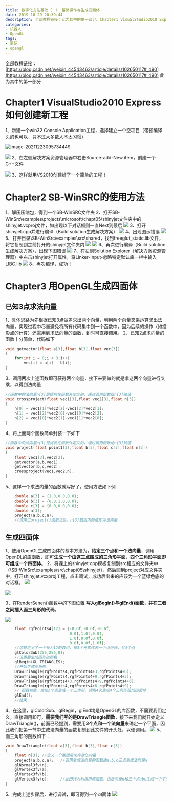 ```yaml
---
title: 数字化方法基础（一）_基础操作与生成四面体
date: 2019-10-29 20:39:44
description: 全部教程链接：此为其中的第一部分。Chapter1 VisualStudio2010 Express如何创建新工程。新建一个win32 Console Application工程，选择建立一个空项目（带预编译头的也可以，只不过大多数人不太习惯）。
categories:
- 机器人
- OpenGL
tags:
- 笔记
- opengl
---
```


全部教程链接：
[https://blog.csdn.net/weixin_44543463/article/details/102650117#_490](https://blog.csdn.net/weixin_44543463/article/details/102650117#_490)
此为其中的第一部分

# Chapter1  VisualStudio2010 Express如何创建新工程

   1、新建一个win32 Console Application工程，选择建立一个空项目（带预编译头的也可以，只不过大多数人不太习惯）

![image-20211223095734449](C:\Users\82785\AppData\Roaming\Typora\typora-user-images\image-20211223095734449.png)

![](https://gitee.com/huffiema/pictures/raw/master/image/202112230957699-numerical-recipe-2.png)
   2、在左侧解决方案资源管理器中右击Source-add-New item，创建一个C++文件

![](https://gitee.com/huffiema/pictures/raw/master/image/202112230958908-numerical-recipe-3.png)
   3、这样就用VS2010创建好了一个简单的工程！

#  Chapter2 SB-WinSRC的使用方法

1、解压压缩包，得到一个SB-WinSRC文件夹
2、打开SB-WinSrc\examples\projects\microsoft\chapt05\shinyjet文件夹中的shinyjet.vcproj文件，如出现以下对话框则一直Next到最后
 ![](https://gitee.com/huffiema/pictures/raw/master/image/202112230958911-numerical-recipe-4.png)
3、打开shinyjet.cpp并进行编译（Build solution生成解决方案）
 ![](https://gitee.com/huffiema/pictures/raw/master/image/202112230958652-numerical-recipe-5.png)
4、出现图示错误
 ![](https://gitee.com/huffiema/pictures/raw/master/image/202112230959276-numerical-recipe-6.png)
5、打开目录\SB-WinSrc\examples\src\shared，找到freeglut_static.lib文件，将它复制到之前打开的shinyjet文件夹内
 ![](https://gitee.com/huffiema/pictures/raw/master/image/202112230959001-numerical-recipe-7.png)
 ![](https://gitee.com/huffiema/pictures/raw/master/image/202112231000243-numerical-recipe-8.png)
6、再次进行编译（Build solution生成解决方案），出现下图错误
 ![](https://gitee.com/huffiema/pictures/raw/master/image/202112231000076-numerical-recipe-9.png)
7、在左侧Solution Explorer（解决方案资源管理器）中右击shinyjet打开属性，将Linker-Input-忽略特定默认库一栏中输入LIBC.lib
 ![](https://gitee.com/huffiema/pictures/raw/master/image/202112231000584-numerical-recipe-10.png)
8、再次编译，成功！

#  Chapter3  用OpenGL生成四面体

## 已知3点求法向量

1、具体思路为先根据已知3点做差求出两个向量，利用两个向量叉乘运算求出法向量，实现过程中尽量避免将所有代码集中到一个函数中，因为后续的操作（如投影点的计算）还需用到求法向量的函数，到时可直接调用。
2、已知2点求向量的函数十分简单，代码如下

```c
void getvector(float a[3],float b[3],float vec[3])
{
	for(int i = 0;i < 3;i++)
		vec[i] = a[i] - b[i];
}
```

3、调用两次上述函数即可获得两个向量，接下来要做的就是拿这两个向量进行叉乘，以得到法向量

```c
//函数中的法向量n[3]是提前在函数外定义的，通过调用函数给n[3]赋值
void crossproject(float vec1[3],float vec2[3],float n[3])
{
	n[0] = vec1[1]*vec2[2]-vec1[2]*vec2[1];
	n[1] = vec1[2]*vec2[0]-vec1[0]*vec2[2];
	n[2] = vec1[0]*vec2[1]-vec1[1]*vec2[0];
}
```

4、将上面两个函数简单封装一下如下

```c
//函数中的法向量n[3]是提前在函数外定义的，通过调用函数给n[3]赋值
void project(float point1[3],float b[3],float c[3],float n[3])
{
	float vec1[3],vec2[3];
	getvector(a,b,vec1);
	getvector(b,c,vec2);
	crossproject(vec1,vec2,n);
}
```

5、这样一个求法向量的函数就写好了，使用方法如下例

```c
	double a[3] = {1.0,0.0,0.0};
	double b[3] = {0.0,1.0,0.0};
	double c[3] = {0.0,0.0,0.0};
	double n[3];
	project(a,b,c,n);
	//调用过project()函数之后，n[3]数组内的值即为法向量
```

##  生成四面体

1、使用OpenGL生成四面体的基本方法为，**给定三个点和一个法向量**，调用OpenDL的库函数，即可**生成一个由这三点围成的三角形平面**，**四个三角形平面即可组成一个四面体**。
2、将课上的shinyjet.cpp模板复制到src相应的文件夹中（\SB-WinSrc\examples\src\chapt05\shinyjet），然后回到project对应文件夹中，打开shinyjet.vcxproj工程，点击调试，成功后出来的应该为一个蓝绿色底的对话框。
![](https://gitee.com/huffiema/pictures/raw/master/image/202112231001853-numerical-recipe-11.png)

![](https://gitee.com/huffiema/pictures/raw/master/image/202112231001700-numerical-recipe-12.png)

3、在RenderSenen()函数中的下图位置 **写入glBegin()与glEnd()函数，并在二者之间插入画三角形的代码**。

![](https://gitee.com/huffiema/pictures/raw/master/image/202112231002123-numerical-recipe-13.png)

```c
	float rgfPoints4[12] = {-0.6f,-0.6f,-0.6f,
							0.0f,1.0f,0.0f,
							1.0f,0.0f,0.0f,
							0.0f,0.0f,1.0f};
	//这是定义了一个长为12的数组，每3个元素代表一个点坐标，共4个点
	glColor3ub(255,255,0);
	//设置要生成图形的颜色
	glBegin(GL_TRIANGLES);
	//开始生成三角形
	DrawTriangle(rgfPoints4,rgfPoints4+3,rgfPoints4+6);
	DrawTriangle(rgfPoints4,rgfPoints4+9,rgfPoints4+3);
	DrawTriangle(rgfPoints4+3,rgfPoints4+9,rgfPoints4+6);
	DrawTriangle(rgfPoints4,rgfPoints4+6,rgfPoints4+9);
	//↑函数功能：给定3个点生成一个三角形，调用4次生成4个三角形组成四面体
    glEnd();
    //结束
```

4、在这里，glColor3ub、glBegin，glEnd均是OpenGL的库函数，不需要我们定义，直接调用即可，**需要我们写的是DrawTriangle函数**，接下来我们就开始定义DrawTriangle()，前面已经提到，需要用**3个点和一个法向量**来确定一个平面，因此我们把第一节中生成法向量的函数复制到此文件的开头处，以便调用。
![](https://gitee.com/huffiema/pictures/raw/master/image/202112231002324-numerical-recipe-14.png)
5、画三角形的函数如下：

```c
void DrawTriangle(float a[3],float b[3],float c[3])
{
	float n[3];	//定义一个数组用来存放法向量
	project(a,b,c,n);	//调用生成法向量的函数由a,b,c三点生成法向量n
	glNormal3fv(n);
	glVertex3fv(a);
	glVertex3fv(b);
	glVertex3fv(c);		//此四行为利用用库函数，由法向量n和三个点abc生成一个平面
}
```

5、完成上述步骤后，进行调试，即可得到一个四面体
![](https://gitee.com/huffiema/pictures/raw/master/image/202112231003764-numerical-recipe-15.png)
